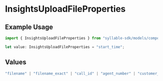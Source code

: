 # InsightsUploadFileProperties

## Example Usage

```typescript
import { InsightsUploadFileProperties } from "syllable-sdk/models/components";

let value: InsightsUploadFileProperties = "start_time";
```

## Values

```typescript
"filename" | "filename_exact" | "call_id" | "agent_number" | "customer_number" | "duration" | "start_time" | "end_time" | "created_at"
```